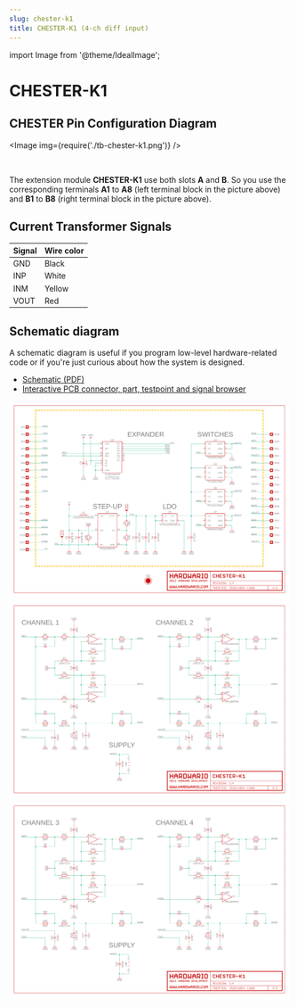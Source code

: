 ```yaml
---
slug: chester-k1
title: CHESTER-K1 (4-ch diff input)
---
```

import Image from '@theme/IdealImage';

# CHESTER-K1

## CHESTER Pin Configuration Diagram

<Image img={require('./tb-chester-k1.png')} />

<br />

The extension module **CHESTER-K1** use both slots **A** and **B**. So you use the corresponding terminals **A1** to **A8** (left terminal block in the picture above) and **B1** to **B8** (right terminal block in the picture above).

## Current Transformer Signals

| Signal | Wire color |
| ------ | ---------- |
| GND    | Black      |
| INP    | White      |
| INM    | Yellow     |
| VOUT   | Red        |

## Schematic diagram

A schematic diagram is useful if you program low-level hardware-related code or if you're just curious about how the system is designed.

- [Schematic (PDF)](schematics/hio-chester-k1-r1.4.pdf)
- [Interactive PCB connector, part, testpoint and signal browser](pathname:///download/ibom/hio-chester-k1-r1.4.html)

![](schematics/hio-chester-k1-r1.4-1.png)
![](schematics/hio-chester-k1-r1.4-2.png)
![](schematics/hio-chester-k1-r1.4-3.png)

